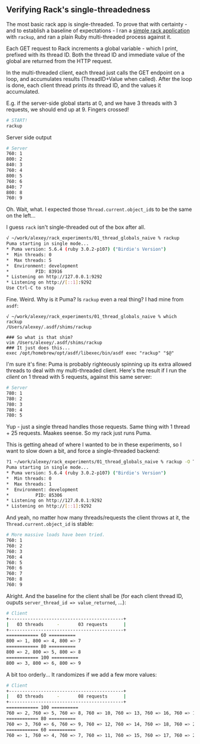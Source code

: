 ## Verifying Rack's single-threadedness
The most basic rack app is single-threaded. To prove that with certainty - and to establish a baseline of expectations - I ran a [simple rack application](config.ru) with `rackup`, and ran a plain Ruby multi-threaded process against it.

Each GET request to Rack increments a global variable - which I print, prefixed with its thread ID. Both the thread ID and immediate value of the global are returned from the HTTP request.

In the multi-threaded client, each thread just calls the GET endpoint on a loop, and accumulates results (ThreadID+Value when called). After the loop is done, each client thread prints _its_ thread ID, and the values it accumulated.

E.g. if the server-side global starts at 0, and we have 3 threads with 3 requests, we should end up at 9. Fingers crossed!

```bash
# START!
rackup
```
Server side output
```bash
# Server
760: 1
800: 2
840: 3
760: 4
800: 5
760: 6
840: 7
800: 8
760: 9
```
Oh. Wait, what. I expected those `Thread.current.object_id`s to be the same on the left...

I guess `rack` isn't single-threaded out of the box after all.

```bash
√ ~/work/alexey/rack_experiments/01_thread_globals_naive % rackup
Puma starting in single mode...
* Puma version: 5.6.4 (ruby 3.0.2-p107) ("Birdie's Version")
*  Min threads: 0
*  Max threads: 5
*  Environment: development
*          PID: 83916
* Listening on http://127.0.0.1:9292
* Listening on http://[::1]:9292
Use Ctrl-C to stop
```

Fine. Weird. Why is it Puma? Is `rackup` even a real thing? I had mine from `asdf`:
```
√ ~/work/alexey/rack_experiments/01_thread_globals_naive % which rackup
/Users/alexey/.asdf/shims/rackup

### So what is that shim?
vim /Users/alexey/.asdf/shims/rackup
### It just does this...
exec /opt/homebrew/opt/asdf/libexec/bin/asdf exec "rackup" "$@"
```

I'm sure it's fine: Puma is probably righteously spinning up its extra allowed threads to deal with my multi-threaded client. Here's the result if I run the _client_ on 1 thread with 5 requests, against this same server:

```bash
# Server
780: 1
780: 2
780: 3
780: 4
780: 5
```

Yup - just a single thread handles those requests. Same thing with 1 thread + 25 requests. Maakes seense. So my rack just runs Puma.

This is getting ahead of where I wanted to be in these experiments, so I want to slow down a bit, and force a single-threaded backend:

```bash
?1 ~/work/alexey/rack_experiments/01_thread_globals_naive % rackup -O Threads=0:1
Puma starting in single mode...
* Puma version: 5.6.4 (ruby 3.0.2-p107) ("Birdie's Version")
*  Min threads: 0
*  Max threads: 1
*  Environment: development
*          PID: 85306
* Listening on http://127.0.0.1:9292
* Listening on http://[::1]:9292
````

And yeah, no matter how many threads/requests the client throws at it, the `Thread.current.object_id` is stable:
```bash
# More massive loads have been tried.
760: 1
760: 2
760: 3
760: 4
760: 5
760: 6
760: 7
760: 8
760: 9
```

Alright. And the baseline for the client shall be (for each client thread ID, ouputs `server_thread_id => value_returned`, ...):

```bash
# Client
+-------------------------------------------+
|   03 threads     -       03 requests      |
+-------------------------------------------+
============ 60 ==========
800 => 1, 800 => 4, 800 => 7
============ 80 ==========
800 => 2, 800 => 5, 800 => 8
============ 100 ==========
800 => 3, 800 => 6, 800 => 9
````

A bit too orderly... It randomizes if we add a few more values:
```bash
# Client
+-------------------------------------------+
|   03 threads     -       08 requests      |
+-------------------------------------------+
============ 100 ==========
760 => 2, 760 => 5, 760 => 8, 760 => 10, 760 => 13, 760 => 16, 760 => 19, 760 => 22
============ 80 ==========
760 => 3, 760 => 6, 760 => 9, 760 => 12, 760 => 14, 760 => 18, 760 => 21, 760 => 23
============ 60 ==========
760 => 1, 760 => 4, 760 => 7, 760 => 11, 760 => 15, 760 => 17, 760 => 20, 760 => 24
```



